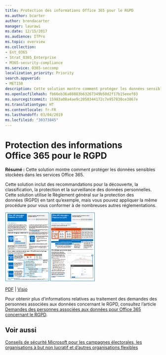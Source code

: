```yaml
---
title: Protection des informations Office 365 pour le RGPD
ms.author: bcarter
author: brendacarter
manager: laurawi
ms.date: 12/15/2017
ms.audience: ITPro
ms.topic: overview
ms.collection:
- Ent_O365
- Strat_O365_Enterprise
- M365-security-compliance
ms.service: O365-seccomp
localization_priority: Priority
search.appverid:
- MET150
description: Cette solution montre comment protéger les données sensibles stockées dans les services Office 365.
ms.openlocfilehash: fb66eb36a08883b63267349b50d2f17b15eeef03
ms.sourcegitcommit: 15983a08a4ae9c2050344172c7e957830ce3867e
ms.translationtype: HT
ms.contentlocale: fr-FR
ms.lasthandoff: 03/04/2019
ms.locfileid: "30373845"
---
```

# <a name="office-365-information-protection-for-gdpr"></a>Protection des informations Office 365 pour le RGPD

 **Résumé :** Cette solution montre comment protéger les données sensibles stockées dans les services Office 365.
  
Cette solution inclut des recommandations pour la découverte, la classification, la protection et la surveillance des données personnelles. Cette solution utilise le Règlement général sur la protection des données (RGPD) en tant qu’exemple, mais vous pouvez appliquer la même procédure pour vous conformer à de nombreuses autres réglementations.

[![Miniature de l’affiche sur la protection des informations Office 365 pour le RGPD.](media/InfoProtectGDPR-Poster/o365infoprotectforgdpr-thumb.png)](http://download.microsoft.com/download/E/C/D/ECD5A339-EF10-4420-B3A9-99098884D716/MSFT_Cloud_architecture_information%20protection%20for%20GDPR.pdf)

[PDF](http://download.microsoft.com/download/E/C/D/ECD5A339-EF10-4420-B3A9-99098884D716/MSFT_Cloud_architecture_information%20protection%20for%20GDPR.pdf)  |  [Visio](http://download.microsoft.com/download/E/C/D/ECD5A339-EF10-4420-B3A9-99098884D716/MSFT_Cloud_architecture_information%20protection%20for%20GDPR.vsdx)
  
Pour obtenir plus d’informations relatives au traitement des demandes des personnes associées aux données concernant le RGPD, consultez l’article [Demandes des personnes associées aux données pour Office 365 concernant le RGPD](https://docs.microsoft.com/microsoft-365/compliance/gdpr-dsr-office365?toc=/microsoft-365/enterprise/toc.json). 

## <a name="see-also"></a>Voir aussi
  
[Conseils de sécurité Microsoft pour les campagnes électorales, les organisations à but non lucratif et d’autres organisations flexibles](microsoft-security-guidance-for-political-campaigns-nonprofits-and-other-agile-o.md)